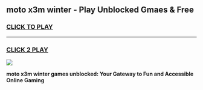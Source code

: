 
## moto x3m winter - Play Unblocked Gmaes & Free
<h3>
<a href="https://premium.freeplayer.one?title=moto_x3m_winter&ref=19F">CLICK TO PLAY</a></h3>
<hr>

<h3>
<a href="https://premium.freeplayer.one?title=moto_x3m_winter&ref=19F">CLICK 2 PLAY</a>
  
</h3>

<a href="https://premium.freeplayer.one?title=moto_x3m_winter&ref=19F/"><img src="https://clearcache.store/games.png"></a>


**moto x3m winter games unblocked: Your Gateway to Fun and Accessible Online Gaming**
